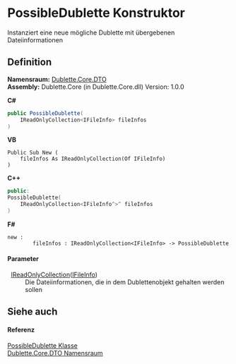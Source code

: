 # PossibleDublette Konstruktor


Instanziert eine neue mögliche Dublette mit übergebenen Dateiinformationen



## Definition
**Namensraum:** <a href="eb6a0f0a-5aac-64b2-a436-29629e071b91">Dublette.Core.DTO</a>  
**Assembly:** Dublette.Core (in Dublette.Core.dll) Version: 1.0.0

**C#**
``` C#
public PossibleDublette(
	IReadOnlyCollection<IFileInfo> fileInfos
)
```
**VB**
``` VB
Public Sub New ( 
	fileInfos As IReadOnlyCollection(Of IFileInfo)
)
```
**C++**
``` C++
public:
PossibleDublette(
	IReadOnlyCollection<IFileInfo^>^ fileInfos
)
```
**F#**
``` F#
new : 
        fileInfos : IReadOnlyCollection<IFileInfo> -> PossibleDublette
```



#### Parameter
<dl><dt>  <a href="https://learn.microsoft.com/dotnet/api/system.collections.generic.ireadonlycollection-1" target="_blank" rel="noopener noreferrer">IReadOnlyCollection</a>(<a href="d9482989-6c54-4f59-09d2-458b695230c7">IFileInfo</a>)</dt><dd>Die Dateiinformationen, die in dem Dublettenobjekt gehalten werden sollen</dd></dl>

## Siehe auch


#### Referenz
<a href="5288c748-4a36-d132-17e0-ff9ef7fd22ca">PossibleDublette Klasse</a>  
<a href="eb6a0f0a-5aac-64b2-a436-29629e071b91">Dublette.Core.DTO Namensraum</a>  
